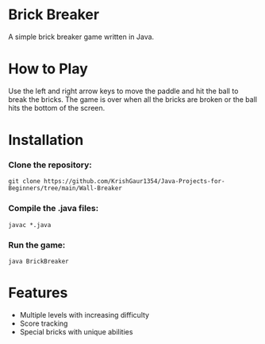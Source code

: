 # Brick Breaker

A simple brick breaker game written in Java.


# How to Play

Use the left and right arrow keys to move the paddle and hit the ball to break the bricks. The game is over when all the bricks are broken or the ball hits the bottom of the screen.


# Installation

### Clone the repository:

```git
git clone https://github.com/KrishGaur1354/Java-Projects-for-Beginners/tree/main/Wall-Breaker
```

### Compile the .java files:
```git
javac *.java
```

### Run the game:

```git
java BrickBreaker
```

# Features

- Multiple levels with increasing difficulty
- Score tracking
- Special bricks with unique abilities

